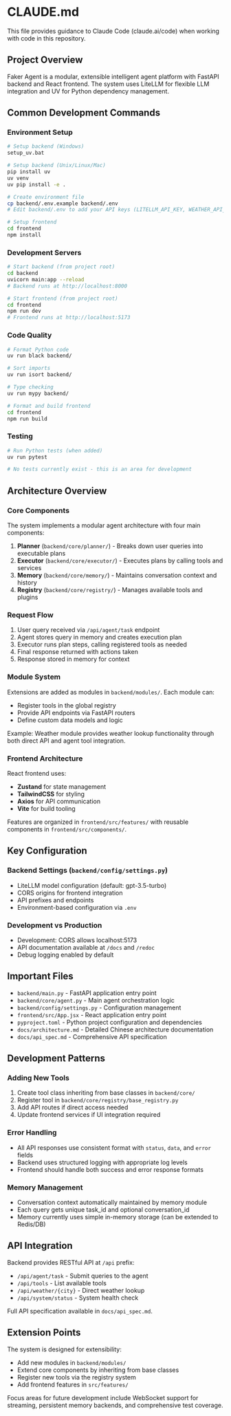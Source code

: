# CLAUDE.md

This file provides guidance to Claude Code (claude.ai/code) when working with code in this repository.

## Project Overview

Faker Agent is a modular, extensible intelligent agent platform with FastAPI backend and React frontend. The system uses LiteLLM for flexible LLM integration and UV for Python dependency management.

## Common Development Commands

### Environment Setup
```bash
# Setup backend (Windows)
setup_uv.bat

# Setup backend (Unix/Linux/Mac) 
pip install uv
uv venv
uv pip install -e .

# Create environment file
cp backend/.env.example backend/.env
# Edit backend/.env to add your API keys (LITELLM_API_KEY, WEATHER_API_KEY)

# Setup frontend
cd frontend
npm install
```

### Development Servers
```bash
# Start backend (from project root)
cd backend
uvicorn main:app --reload
# Backend runs at http://localhost:8000

# Start frontend (from project root)
cd frontend
npm run dev
# Frontend runs at http://localhost:5173
```

### Code Quality
```bash
# Format Python code
uv run black backend/

# Sort imports
uv run isort backend/

# Type checking
uv run mypy backend/

# Format and build frontend
cd frontend
npm run build
```

### Testing
```bash
# Run Python tests (when added)
uv run pytest

# No tests currently exist - this is an area for development
```

## Architecture Overview

### Core Components

The system implements a modular agent architecture with four main components:

1. **Planner** (`backend/core/planner/`) - Breaks down user queries into executable plans
2. **Executor** (`backend/core/executor/`) - Executes plans by calling tools and services
3. **Memory** (`backend/core/memory/`) - Maintains conversation context and history
4. **Registry** (`backend/core/registry/`) - Manages available tools and plugins

### Request Flow

1. User query received via `/api/agent/task` endpoint
2. Agent stores query in memory and creates execution plan
3. Executor runs plan steps, calling registered tools as needed
4. Final response returned with actions taken
5. Response stored in memory for context

### Module System

Extensions are added as modules in `backend/modules/`. Each module can:
- Register tools in the global registry
- Provide API endpoints via FastAPI routers
- Define custom data models and logic

Example: Weather module provides weather lookup functionality through both direct API and agent tool integration.

### Frontend Architecture

React frontend uses:
- **Zustand** for state management
- **TailwindCSS** for styling
- **Axios** for API communication
- **Vite** for build tooling

Features are organized in `frontend/src/features/` with reusable components in `frontend/src/components/`.

## Key Configuration

### Backend Settings (`backend/config/settings.py`)
- LiteLLM model configuration (default: gpt-3.5-turbo)
- CORS origins for frontend integration
- API prefixes and endpoints
- Environment-based configuration via `.env`

### Development vs Production
- Development: CORS allows localhost:5173
- API documentation available at `/docs` and `/redoc`
- Debug logging enabled by default

## Important Files

- `backend/main.py` - FastAPI application entry point
- `backend/core/agent.py` - Main agent orchestration logic  
- `backend/config/settings.py` - Configuration management
- `frontend/src/App.jsx` - React application entry point
- `pyproject.toml` - Python project configuration and dependencies
- `docs/architecture.md` - Detailed Chinese architecture documentation
- `docs/api_spec.md` - Comprehensive API specification

## Development Patterns

### Adding New Tools
1. Create tool class inheriting from base classes in `backend/core/`
2. Register tool in `backend/core/registry/base_registry.py`
3. Add API routes if direct access needed
4. Update frontend services if UI integration required

### Error Handling
- All API responses use consistent format with `status`, `data`, and `error` fields
- Backend uses structured logging with appropriate log levels
- Frontend should handle both success and error response formats

### Memory Management  
- Conversation context automatically maintained by memory module
- Each query gets unique task_id and optional conversation_id
- Memory currently uses simple in-memory storage (can be extended to Redis/DB)

## API Integration

Backend provides RESTful API at `/api` prefix:
- `/api/agent/task` - Submit queries to the agent
- `/api/tools` - List available tools
- `/api/weather/{city}` - Direct weather lookup
- `/api/system/status` - System health check

Full API specification available in `docs/api_spec.md`.

## Extension Points

The system is designed for extensibility:
- Add new modules in `backend/modules/`
- Extend core components by inheriting from base classes
- Register new tools via the registry system
- Add frontend features in `src/features/`

Focus areas for future development include WebSocket support for streaming, persistent memory backends, and comprehensive test coverage.